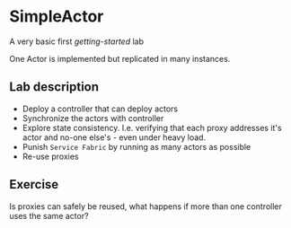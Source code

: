 # SimpleActor

A very basic first *getting-started* lab

One Actor is implemented but replicated in many instances.

## Lab description

* Deploy a controller that can deploy actors
* Synchronize the actors with controller
* Explore state consistency. I.e. verifying that each proxy addresses it's
  actor and no-one else's - even under heavy load.
* Punish `Service Fabric` by running as many actors as possible
* Re-use proxies

## Exercise

Is proxies can safely be reused, what happens if more than one controller
uses the same actor?

